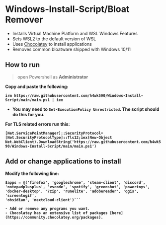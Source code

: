 # Windows-Install-Script/Bloat Remover

- Installs Virtual Machine Platform and WSL Windows Features
- Sets WSL2 to the default version of WSL
- Uses [Chocolatey](https://community.chocolatey.org/) to install applications
- Removes common bloatware shipped with Windows 10/11

## How to run

> open Powershell as <b>Administrator<b>

Copy and paste the following:

`irm https://raw.githubusercontent.com/h4wk590/Windows-Install-Script/main/main.ps1 | iex`

- You may need to `Set-ExecutionPolicy Unrestricted`. The script should do this for you.

For TLS related errors run this:

`[Net.ServicePointManager]::SecurityProtocol=[Net.SecurityProtocolType]::Tls12;iex(New-Object Net.WebClient).DownloadString('https://raw.githubusercontent.com/h4wk590/Windows-Install-Script/main/main.ps1')`

## Add or change applications to install

Modify the following line:

```# Install apps (Chocolatey won't install it if it's already on the system)
$apps = @('firefox', 'googlechrome', 'steam-client', 'discord',
'notepadplusplus', 'vscode', 'spotify', 'greenshot', 'powertoys',
'docker-desktop', '7zip', 'runelite', 'adobereader', 'qgis', 'screentogif',
'obsidian', 'nextcloud-client')```

- Add or remove any programs you want. 
- Chocolatey has an extensive list of packages [here](https://community.chocolatey.org/packages).



 
 
